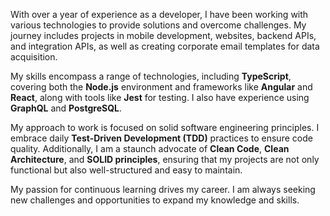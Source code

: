 With over a year of experience as a developer, I have been working with various technologies to provide solutions and overcome challenges. My journey includes projects in mobile development, websites, backend APIs, and integration APIs, as well as creating corporate email templates for data acquisition.

My skills encompass a range of technologies, including **TypeScript**, covering both the **Node.js** environment and frameworks like **Angular** and **React**, along with tools like **Jest** for testing. I also have experience using **GraphQL** and **PostgreSQL**.

My approach to work is focused on solid software engineering principles. I embrace daily **Test-Driven Development (TDD)** practices to ensure code quality. Additionally, I am a staunch advocate of **Clean Code**, **Clean Architecture**, and **SOLID principles**, ensuring that my projects are not only functional but also well-structured and easy to maintain.

My passion for continuous learning drives my career. I am always seeking new challenges and opportunities to expand my knowledge and skills.
